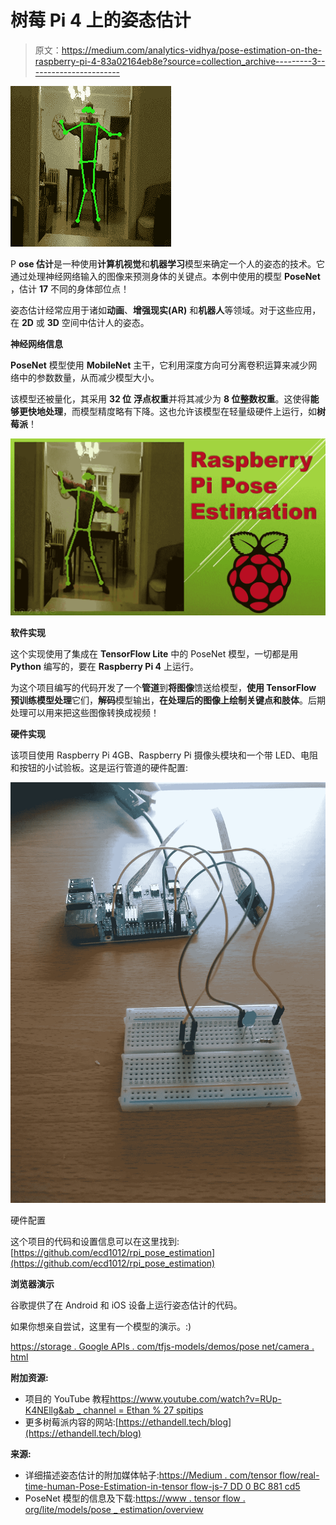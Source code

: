 # 树莓 Pi 4 上的姿态估计

> 原文：<https://medium.com/analytics-vidhya/pose-estimation-on-the-raspberry-pi-4-83a02164eb8e?source=collection_archive---------3----------------------->

![](img/f4e64a4be971c5e41aee40a7bf3a5752.png)

P **ose 估计**是一种使用**计算机视觉**和**机器学习**模型来确定一个人的姿态的技术。它通过处理神经网络输入的图像来预测身体的关键点。本例中使用的模型 **PoseNet** ，估计 **17** 不同的身体部位点！

姿态估计经常应用于诸如**动画**、**增强现实(AR)** 和**机器人**等领域。对于这些应用，在 **2D** 或 **3D** 空间中估计人的姿态。

**神经网络信息**

**PoseNet** 模型使用 **MobileNet** 主干，它利用深度方向可分离卷积运算来减少网络中的参数数量，从而减少模型大小。

该模型还被量化，其采用 **32 位** **浮点权重**并将其减少为 **8 位整数权重**。这使得**能够更快地处理**，而模型精度略有下降。这也允许该模型在轻量级硬件上运行，如**树莓派**！

![](img/3fb83c4f8fd28d4d4f16a82a635cb0f9.png)

**软件实现**

这个实现使用了集成在 **TensorFlow Lite** 中的 PoseNet 模型，一切都是用 **Python** 编写的，要在 **Raspberry Pi 4** 上运行。

为这个项目编写的代码开发了一个**管道**到**将图像**馈送给模型，**使用 TensorFlow **预训练模型**处理**它们，**解码**模型输出，**在处理后的图像上绘制关键点和肢体**。后期处理可以用来把这些图像转换成视频！

**硬件实现**

该项目使用 Raspberry Pi 4GB、Raspberry Pi 摄像头模块和一个带 LED、电阻和按钮的小试验板。这是运行管道的硬件配置:

![](img/68eb278afc46382934cf6d0832a8fcee.png)

硬件配置

这个项目的代码和设置信息可以在这里找到:[https://github.com/ecd1012/rpi_pose_estimation](https://github.com/ecd1012/rpi_pose_estimation)

**浏览器演示**

谷歌提供了在 Android 和 iOS 设备上运行姿态估计的代码。

如果你想亲自尝试，这里有一个模型的演示。:)

[https://storage . Google APIs . com/tfjs-models/demos/pose net/camera . html](https://storage.googleapis.com/tfjs-models/demos/posenet/camera.html)

**附加资源:**

*   项目的 YouTube 教程[https://www.youtube.com/watch?v=RUp-K4NEllg&ab _ channel = Ethan % 27 spitips](https://www.youtube.com/watch?v=RUp-K4NEllg&ab_channel=Ethan%27sPiTips)
*   更多树莓派内容的网站:[https://ethandell.tech/blog](https://ethandell.tech/blog)

**来源:**

*   详细描述姿态估计的附加媒体帖子:[https://Medium . com/tensor flow/real-time-human-Pose-Estimation-in-tensor flow-js-7 DD 0 BC 881 cd5](/tensorflow/real-time-human-pose-estimation-in-the-browser-with-tensorflow-js-7dd0bc881cd5)
*   PoseNet 模型的信息及下载:[https://www . tensor flow . org/lite/models/pose _ estimation/overview](https://www.tensorflow.org/lite/models/pose_estimation/overview)